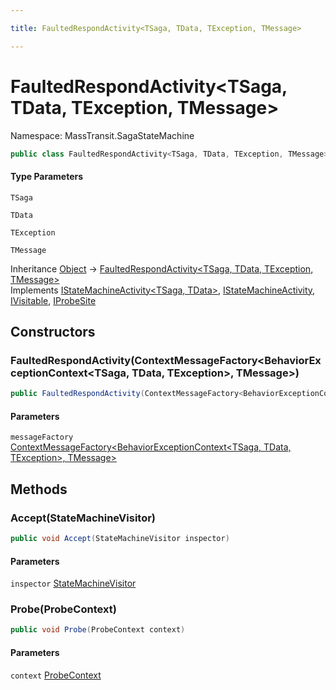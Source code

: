 ```yaml
---

title: FaultedRespondActivity<TSaga, TData, TException, TMessage>

---
```


# FaultedRespondActivity\<TSaga, TData, TException, TMessage\>

Namespace: MassTransit.SagaStateMachine

```csharp
public class FaultedRespondActivity<TSaga, TData, TException, TMessage> : IStateMachineActivity<TSaga, TData>, IStateMachineActivity, IVisitable, IProbeSite
```

#### Type Parameters

`TSaga`<br/>

`TData`<br/>

`TException`<br/>

`TMessage`<br/>

Inheritance [Object](https://learn.microsoft.com/en-us/dotnet/api/system.object) → [FaultedRespondActivity\<TSaga, TData, TException, TMessage\>](../masstransit-sagastatemachine/faultedrespondactivity-4)<br/>
Implements [IStateMachineActivity\<TSaga, TData\>](../../masstransit-abstractions/masstransit/istatemachineactivity-2), [IStateMachineActivity](../../masstransit-abstractions/masstransit/istatemachineactivity), [IVisitable](../../masstransit-abstractions/masstransit/ivisitable), [IProbeSite](../../masstransit-abstractions/masstransit/iprobesite)

## Constructors

### **FaultedRespondActivity(ContextMessageFactory\<BehaviorExceptionContext\<TSaga, TData, TException\>, TMessage\>)**

```csharp
public FaultedRespondActivity(ContextMessageFactory<BehaviorExceptionContext<TSaga, TData, TException>, TMessage> messageFactory)
```

#### Parameters

`messageFactory` [ContextMessageFactory\<BehaviorExceptionContext\<TSaga, TData, TException\>, TMessage\>](../masstransit-sagastatemachine/contextmessagefactory-2)<br/>

## Methods

### **Accept(StateMachineVisitor)**

```csharp
public void Accept(StateMachineVisitor inspector)
```

#### Parameters

`inspector` [StateMachineVisitor](../../masstransit-abstractions/masstransit/statemachinevisitor)<br/>

### **Probe(ProbeContext)**

```csharp
public void Probe(ProbeContext context)
```

#### Parameters

`context` [ProbeContext](../../masstransit-abstractions/masstransit/probecontext)<br/>
